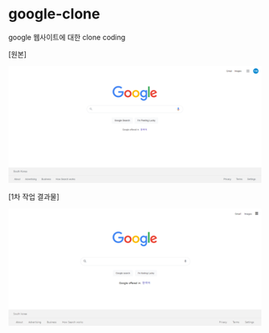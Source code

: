 # google-clone

google 웹사이트에 대한 clone coding

[원본]

<img src="gogle-defalut.png" alt="gogle-defalut" style="zoom:75%;" />



[1차 작업 결과물]

<img src="result-1.png" alt="result-1" style="zoom:60%;" />
